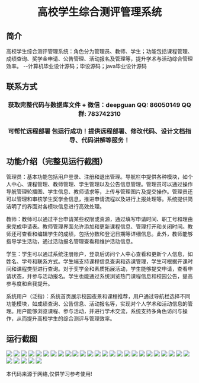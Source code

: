 <p><h1 align="center">高校学生综合测评管理系统</h1></p>

## 简介
高校学生综合测评管理系统：角色分为管理员、教师、学生；功能包括课程管理、成绩查询、奖学金申请、公告管理、活动报名及管理等，提升学术与活动综合管理效率。    --计算机毕业设计源码；毕设源码；java毕业设计源码


## 联系方式
<p><h3 align="center">获取完整代码与数据库文件 + 微信：deepguan QQ: 86050149 QQ群: 783742310</h3></p>
<p><h3 align="center">可帮忙远程部署 包运行成功！提供远程部署、修改代码、设计文档指导、代码讲解等服务！</h3></p>

## 功能介绍（完整见运行截图）
管理员：基本功能包括用户登录、注册和退出管理。导航栏中提供各种模块，如个人中心、课程管理、教师管理、学生管理以及公告信息管理。管理员可以通过操作导航管理轮播图、学生信息、教师请求等，上传与管理图片及提交操作。管理员还可以管理和审核学生奖学金信息，推进申请流程以及进行上报处理等。系统提供简洁明了的界面对各模块信息进行高效处理。

教师：教师可以通过平台申请某些权限或资源，通过填写申请时间、职工号和理由来完成申请表。教师管理界面允许添加和更新课程信息、管理打开和关闭时间。教师还可查看和编辑学生的成绩，包括分数和登记日期等详细信息。此外，教师能够指导学生活动，通过活动报名管理查看和维护活动信息。

学生：学生可以通过系统注册账户，登录后访问个人中心查看和更新个人信息，如姓名、学号和联系方式。学生端支持课程信息查询和选课管理，学生可根据开课时间和课程类型进行查询。对于奖学金和素质拓展活动，学生能够提交申请，查看申请状态，并参与活动报名。学生也能通过系统浏览热门课程信息和校园公告，提高参与度和自我提升。

系统用户（泛指）：系统首页展示校园夜景和课程推荐，用户通过导航栏选择不同功能模块，如成绩查询、公告信息、活动报名等，实现对个人学术和活动信息的管理。用户能够浏览课程、参与活动，并进行学术交流，系统支持多角色访问与操作，从而提升高校学生的综合测评与管理效率。


## 运行截图
![](https://bs-1329754181.cos.ap-shanghai.myqcloud.com/ssm/CollegeStudentComprehensiveEvaluationSystem/img/001.jpg)
![](https://bs-1329754181.cos.ap-shanghai.myqcloud.com/ssm/CollegeStudentComprehensiveEvaluationSystem/img/002.jpg)
![](https://bs-1329754181.cos.ap-shanghai.myqcloud.com/ssm/CollegeStudentComprehensiveEvaluationSystem/img/003.jpg)
![](https://bs-1329754181.cos.ap-shanghai.myqcloud.com/ssm/CollegeStudentComprehensiveEvaluationSystem/img/004.jpg)
![](https://bs-1329754181.cos.ap-shanghai.myqcloud.com/ssm/CollegeStudentComprehensiveEvaluationSystem/img/005.jpg)
![](https://bs-1329754181.cos.ap-shanghai.myqcloud.com/ssm/CollegeStudentComprehensiveEvaluationSystem/img/006.jpg)
![](https://bs-1329754181.cos.ap-shanghai.myqcloud.com/ssm/CollegeStudentComprehensiveEvaluationSystem/img/007.jpg)
![](https://bs-1329754181.cos.ap-shanghai.myqcloud.com/ssm/CollegeStudentComprehensiveEvaluationSystem/img/008.jpg)
![](https://bs-1329754181.cos.ap-shanghai.myqcloud.com/ssm/CollegeStudentComprehensiveEvaluationSystem/img/009.jpg)
![](https://bs-1329754181.cos.ap-shanghai.myqcloud.com/ssm/CollegeStudentComprehensiveEvaluationSystem/img/010.jpg)
![](https://bs-1329754181.cos.ap-shanghai.myqcloud.com/ssm/CollegeStudentComprehensiveEvaluationSystem/img/011.jpg)
![](https://bs-1329754181.cos.ap-shanghai.myqcloud.com/ssm/CollegeStudentComprehensiveEvaluationSystem/img/012.jpg)
![](https://bs-1329754181.cos.ap-shanghai.myqcloud.com/ssm/CollegeStudentComprehensiveEvaluationSystem/img/013.jpg)
![](https://bs-1329754181.cos.ap-shanghai.myqcloud.com/ssm/CollegeStudentComprehensiveEvaluationSystem/img/014.jpg)
![](https://bs-1329754181.cos.ap-shanghai.myqcloud.com/ssm/CollegeStudentComprehensiveEvaluationSystem/img/015.jpg)
![](https://bs-1329754181.cos.ap-shanghai.myqcloud.com/ssm/CollegeStudentComprehensiveEvaluationSystem/img/016.jpg)
![](https://bs-1329754181.cos.ap-shanghai.myqcloud.com/ssm/CollegeStudentComprehensiveEvaluationSystem/img/017.jpg)
![](https://bs-1329754181.cos.ap-shanghai.myqcloud.com/ssm/CollegeStudentComprehensiveEvaluationSystem/img/018.jpg)
![](https://bs-1329754181.cos.ap-shanghai.myqcloud.com/ssm/CollegeStudentComprehensiveEvaluationSystem/img/019.jpg)
![](https://bs-1329754181.cos.ap-shanghai.myqcloud.com/ssm/CollegeStudentComprehensiveEvaluationSystem/img/020.jpg)
![](https://bs-1329754181.cos.ap-shanghai.myqcloud.com/ssm/CollegeStudentComprehensiveEvaluationSystem/img/021.jpg)
![](https://bs-1329754181.cos.ap-shanghai.myqcloud.com/ssm/CollegeStudentComprehensiveEvaluationSystem/img/022.jpg)
![](https://bs-1329754181.cos.ap-shanghai.myqcloud.com/ssm/CollegeStudentComprehensiveEvaluationSystem/img/023.jpg)
![](https://bs-1329754181.cos.ap-shanghai.myqcloud.com/ssm/CollegeStudentComprehensiveEvaluationSystem/img/024.jpg)
![](https://bs-1329754181.cos.ap-shanghai.myqcloud.com/ssm/CollegeStudentComprehensiveEvaluationSystem/img/025.jpg)
![](https://bs-1329754181.cos.ap-shanghai.myqcloud.com/ssm/CollegeStudentComprehensiveEvaluationSystem/img/026.jpg)
![](https://bs-1329754181.cos.ap-shanghai.myqcloud.com/ssm/CollegeStudentComprehensiveEvaluationSystem/img/027.jpg)
![](https://bs-1329754181.cos.ap-shanghai.myqcloud.com/ssm/CollegeStudentComprehensiveEvaluationSystem/img/028.jpg)
![](https://bs-1329754181.cos.ap-shanghai.myqcloud.com/ssm/CollegeStudentComprehensiveEvaluationSystem/img/029.jpg)
![](https://bs-1329754181.cos.ap-shanghai.myqcloud.com/ssm/CollegeStudentComprehensiveEvaluationSystem/img/030.jpg)

<p>本代码来源于网络,仅供学习参考使用!</p>

